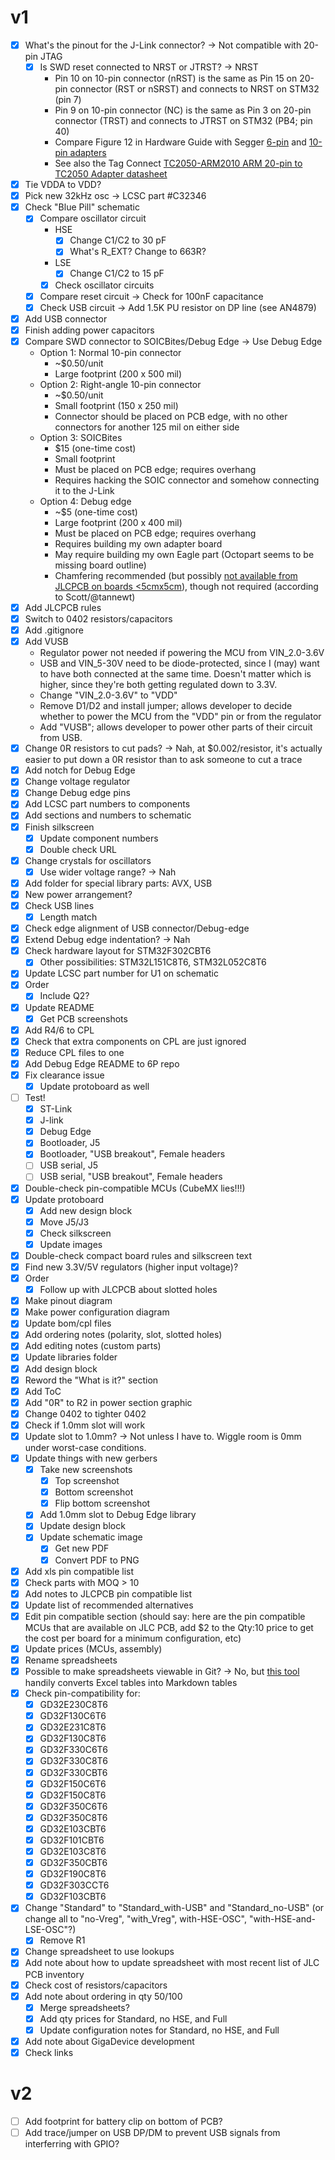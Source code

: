 # v1

- [x] What's the pinout for the J-Link connector? -> Not compatible with 20-pin JTAG
  - [x] Is SWD reset connected to NRST or JTRST? -> NRST
    - Pin 10 on 10-pin connector (nRST) is the same as Pin 15 on 20-pin connector (RST or nSRST) and connects to NRST on STM32 (pin 7)
    - Pin 9 on 10-pin connector (NC) is the same as Pin 3 on 20-pin connector (TRST) and connects to JTRST on STM32 (PB4; pin 40)
    - Compare Figure 12 in Hardware Guide with Segger [6-pin](https://www.segger.com/products/debug-probes/j-link/accessories/adapters/6-pin-needle-adapter/) and [10-pin adapters](https://www.segger.com/products/debug-probes/j-link/accessories/adapters/10-pin-needle-adapter/)
    - See also the Tag Connect [TC2050-ARM2010 ARM 20-pin to TC2050 Adapter datasheet](https://www.tag-connect.com/wp-content/uploads/bsk-pdf-manager/TC2050-ARM2010_18.pdf)
- [x] Tie VDDA to VDD?
- [x] Pick new 32kHz osc -> LCSC part #C32346
- [x] Check "Blue Pill" schematic
  - [x] Compare oscillator circuit
    - HSE
      - [x] Change C1/C2 to 30 pF
      - [x] What's R_EXT? Change to 663R?
    - LSE
      - [x] Change C1/C2 to 15 pF
    - [x] Check oscillator circuits
  - [x] Compare reset circuit -> Check for 100nF capacitance
  - [x] Check USB circuit -> Add 1.5K PU resistor on DP line (see AN4879)
- [x] Add USB connector
- [x] Finish adding power capacitors
- [x] Compare SWD connector to SOICBites/Debug Edge -> Use Debug Edge
  - Option 1: Normal 10-pin connector
    - ~$0.50/unit
    - Large footprint (200 x 500 mil)
  - Option 2: Right-angle 10-pin connector
    - ~$0.50/unit
    - Small footprint (150 x 250 mil)
    - Connector should be placed on PCB edge, with no other connectors for another 125 mil on either side
  - Option 3: SOICBites
    - $15 (one-time cost)
    - Small footprint
    - Must be placed on PCB edge; requires overhang
    - Requires hacking the SOIC connector and somehow connecting it to the J-Link
  - Option 4: Debug edge
    - ~$5 (one-time cost)
    - Large footprint (200 x 400 mil)
    - Must be placed on PCB edge; requires overhang
    - Requires building my own adapter board
    - May require building my own Eagle part (Octopart seems to be missing board outline)
    - Chamfering recommended (but possibly [not available from JLCPCB on boards <5cmx5cm](https://jlcpcb.com/quote/pcbOrderFaq/Gold%20Fingers)), though not required (according to Scott/@tannewt)
- [x] Add JLCPCB rules
- [x] Switch to 0402 resistors/capacitors
- [x] Add .gitignore
- [x] Add VUSB
  - Regulator power not needed if powering the MCU from VIN_2.0-3.6V
  - USB and VIN_5-30V need to be diode-protected, since I (may) want to have both connected at the same time. Doesn't matter which is higher, since they're both getting regulated down to 3.3V.
  - Change "VIN_2.0-3.6V" to "VDD"
  - Remove D1/D2 and install jumper; allows developer to decide whether to power the MCU from the "VDD" pin or from the regulator
  - Add "VUSB"; allows developer to power other parts of their circuit from USB.
- [x] Change 0R resistors to cut pads? -> Nah, at $0.002/resistor, it's actually easier to put down a 0R resistor than to ask someone to cut a trace
- [x] Add notch for Debug Edge
- [x] Change voltage regulator
- [x] Change Debug edge pins
- [x] Add LCSC part numbers to components
- [x] Add sections and numbers to schematic
- [x] Finish silkscreen
  - [x] Update component numbers
  - [x] Double check URL
- [x] Change crystals for oscillators
  - [x] Use wider voltage range? -> Nah
- [x] Add folder for special library parts: AVX, USB
- [x] New power arrangement?
- [x] Check USB lines
  - [x] Length match
- [x] Check edge alignment of USB connector/Debug-edge
- [x] Extend Debug edge indentation? -> Nah
- [x] Check hardware layout for STM32F302CBT6
  - [x] Other possibilities: STM32L151C8T6, STM32L052C8T6
- [x] Update LCSC part number for U1 on schematic
- [x] Order
  - [x] Include Q2?
- [x] Update README
  - [x] Get PCB screenshots
- [x] Add R4/6 to CPL
- [x] Check that extra components on CPL are just ignored
- [x] Reduce CPL files to one
- [x] Add Debug Edge README to 6P repo
- [x] Fix clearance issue
  - [x] Update protoboard as well
- [ ] Test!
  - [x] ST-Link
  - [x] J-link
  - [x] Debug Edge
  - [x] Bootloader, J5
  - [x] Bootloader, "USB breakout", Female headers
  - [ ] USB serial, J5
  - [ ] USB serial, "USB breakout", Female headers
- [x] Double-check pin-compatible MCUs (CubeMX lies!!!)
- [x] Update protoboard
  - [x] Add new design block
  - [x] Move J5/J3
  - [x] Check silkscreen
  - [x] Update images
- [x] Double-check compact board rules and silkscreen text
- [x] Find new 3.3V/5V regulators (higher input voltage)?
- [x] Order
  - [x] Follow up with JLCPCB about slotted holes
- [x] Make pinout diagram
- [x] Make power configuration diagram
- [x] Update bom/cpl files
- [x] Add ordering notes (polarity, slot, slotted holes)
- [x] Add editing notes (custom parts)
- [x] Update libraries folder
- [x] Add design block
- [x] Reword the "What is it?" section
- [x] Add ToC
- [x] Add "0R" to R2 in power section graphic
- [x] Change 0402 to tighter 0402
- [x] Check if 1.0mm slot will work
- [x] Update slot to 1.0mm? -> Not unless I have to. Wiggle room is 0mm under worst-case conditions.
- [x] Update things with new gerbers
  - [x] Take new screenshots
    - [x] Top screenshot
    - [x] Bottom screenshot
    - [x] Flip bottom screenshot
  - [x] Add 1.0mm slot to Debug Edge library
  - [x] Update design block
  - [x] Update schematic image
    - [x] Get new PDF
    - [x] Convert PDF to PNG
- [x] Add xls pin compatible list
- [x] Check parts with MOQ > 10
- [x] Add notes to JLCPCB pin compatible list
- [x] Update list of recommended alternatives
- [x] Edit pin compatible section (should say: here are the pin compatible MCUs that are available on JLC PCB, add $2 to the Qty:10 price to get the cost per board for a minimum configuration, etc)
- [x] Update prices (MCUs, assembly)
- [x] Rename spreadsheets
- [x] Possible to make spreadsheets viewable in Git? -> No, but [this tool](https://tabletomarkdown.com/convert-spreadsheet-to-markdown/) handily converts Excel tables into Markdown tables
- [x] Check pin-compatibility for:
  - [x] GD32E230C8T6
  - [x] GD32F130C6T6
  - [x] GD32E231C8T6
  - [x] GD32F130C8T6
  - [x] GD32F330C6T6
  - [x] GD32F330C8T6
  - [x] GD32F330CBT6
  - [x] GD32F150C6T6
  - [x] GD32F150C8T6
  - [x] GD32F350C6T6
  - [x] GD32F350C8T6
  - [x] GD32E103CBT6
  - [x] GD32F101CBT6
  - [x] GD32E103C8T6
  - [x] GD32F350CBT6
  - [x] GD32F190C8T6
  - [x] GD32F303CCT6
  - [x] GD32F103CBT6
- [x] Change "Standard" to "Standard_with-USB" and "Standard_no-USB" (or change all to "no-Vreg", "with_Vreg", with-HSE-OSC", "with-HSE-and-LSE-OSC"?)
  - [x] Remove R1
- [x] Change spreadsheet to use lookups
- [x] Add note about how to update spreadsheet with most recent list of JLC PCB inventory
- [x] Check cost of resistors/capacitors
- [x] Add note about ordering in qty 50/100
  - [x] Merge spreadsheets?
  - [x] Add qty prices for Standard, no HSE, and Full
  - [x] Update configuration notes for Standard, no HSE, and Full
- [x] Add note about GigaDevice development
- [x] Check links

# v2

- [ ] Add footprint for battery clip on bottom of PCB?
- [ ] Add trace/jumper on USB DP/DM to prevent USB signals from interferring with GPIO?